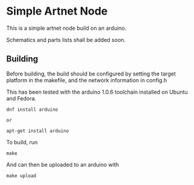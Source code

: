 # Simple Artnet Node
This is a simple artnet node build on an arduino.

Schematics and parts lists shall be added soon.

## Building
Before building, the build should be configured by setting the target platform in the makefile, and the network information in config.h

This has been tested with the arduino 1.0.6 toolchain installed on Ubuntu and Fedora.

```
dnf install arduino

or

apt-get install arduino
```

To build, run

```
make
```

And can then be uploaded to an arduino with

```
make upload
```